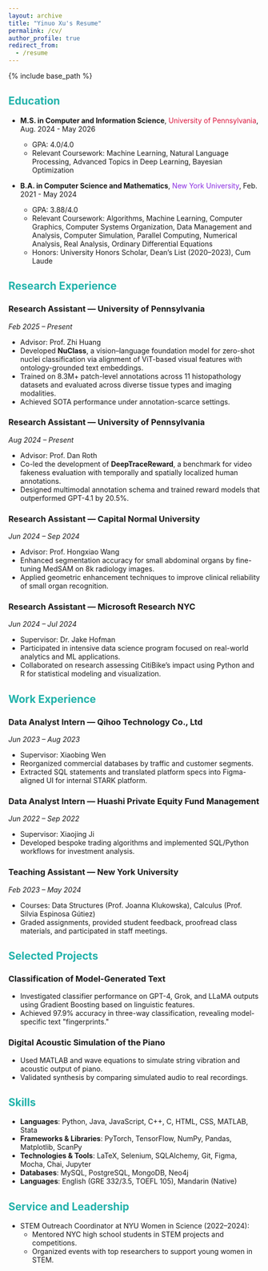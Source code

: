 ```yaml
---
layout: archive
title: "Yinuo Xu's Resume"
permalink: /cv/
author_profile: true
redirect_from:
  - /resume
---
```


{% include base_path %}

## <span style="color:lightseagreen;"> Education </span>
* **M.S. in Computer and Information Science**, <span style="color:crimson;">University of Pennsylvania</span>, Aug. 2024 - May 2026
  * GPA: 4.0/4.0
  * Relevant Coursework: Machine Learning, Natural Language Processing, Advanced Topics in Deep Learning, Bayesian Optimization

* **B.A. in Computer Science and Mathematics**, <span style="color:blueviolet;">New York University</span>, Feb. 2021 - May 2024
  * GPA: 3.88/4.0
  * Relevant Coursework: Algorithms, Machine Learning, Computer Graphics, Computer Systems Organization, Data Management and Analysis, Computer Simulation, Parallel Computing, Numerical Analysis, Real Analysis, Ordinary Differential Equations
  * Honors: University Honors Scholar, Dean’s List (2020–2023), Cum Laude

## <span style="color:lightseagreen;"> Research Experience </span>

### Research Assistant — University of Pennsylvania
*Feb 2025 – Present*
* Advisor: Prof. Zhi Huang  
* Developed **NuClass**, a vision–language foundation model for zero-shot nuclei classification via alignment of ViT-based visual features with ontology-grounded text embeddings.
* Trained on 8.3M+ patch-level annotations across 11 histopathology datasets and evaluated across diverse tissue types and imaging modalities.
* Achieved SOTA performance under annotation-scarce settings.

### Research Assistant — University of Pennsylvania
*Aug 2024 – Present*
* Advisor: Prof. Dan Roth  
* Co-led the development of **DeepTraceReward**, a benchmark for video fakeness evaluation with temporally and spatially localized human annotations.
* Designed multimodal annotation schema and trained reward models that outperformed GPT-4.1 by 20.5%.

### Research Assistant — Capital Normal University
*Jun 2024 – Sep 2024*
* Advisor: Prof. Hongxiao Wang  
* Enhanced segmentation accuracy for small abdominal organs by fine-tuning MedSAM on 8k radiology images.
* Applied geometric enhancement techniques to improve clinical reliability of small organ recognition.

### Research Assistant — Microsoft Research NYC
*Jun 2024 – Jul 2024*
* Supervisor: Dr. Jake Hofman  
* Participated in intensive data science program focused on real-world analytics and ML applications.
* Collaborated on research assessing CitiBike’s impact using Python and R for statistical modeling and visualization.

## <span style="color:lightseagreen;"> Work Experience </span>

### Data Analyst Intern — Qihoo Technology Co., Ltd
*Jun 2023 – Aug 2023*
* Supervisor: Xiaobing Wen  
* Reorganized commercial databases by traffic and customer segments.
* Extracted SQL statements and translated platform specs into Figma-aligned UI for internal STARK platform.

### Data Analyst Intern — Huashi Private Equity Fund Management
*Jun 2022 – Sep 2022*
* Supervisor: Xiaojing Ji  
* Developed bespoke trading algorithms and implemented SQL/Python workflows for investment analysis.

### Teaching Assistant — New York University
*Feb 2023 – May 2024*
* Courses: Data Structures (Prof. Joanna Klukowska), Calculus (Prof. Silvia Espinosa Gútiez)
* Graded assignments, provided student feedback, proofread class materials, and participated in staff meetings.

## <span style="color:lightseagreen;"> Selected Projects </span>

### Classification of Model-Generated Text
* Investigated classifier performance on GPT-4, Grok, and LLaMA outputs using Gradient Boosting based on linguistic features.
* Achieved 97.9% accuracy in three-way classification, revealing model-specific text "fingerprints."

### Digital Acoustic Simulation of the Piano
* Used MATLAB and wave equations to simulate string vibration and acoustic output of piano.
* Validated synthesis by comparing simulated audio to real recordings.

## <span style="color:lightseagreen;"> Skills </span>
* **Languages**: Python, Java, JavaScript, C++, C, HTML, CSS, MATLAB, Stata
* **Frameworks & Libraries**: PyTorch, TensorFlow, NumPy, Pandas, Matplotlib, ScanPy
* **Technologies & Tools**: LaTeX, Selenium, SQLAlchemy, Git, Figma, Mocha, Chai, Jupyter
* **Databases**: MySQL, PostgreSQL, MongoDB, Neo4j
* **Languages**: English (GRE 332/3.5, TOEFL 105), Mandarin (Native)

<!-- ## <span style="color:lightseagreen;"> Publications </span>
<ul>
  {% for post in site.publications reversed %}
    {% include archive-single-cv.html %}
  {% endfor %}
</ul> -->

<!-- ## <span style="color:lightseagreen;"> Talks </span>
<ul>
  {% for post in site.talks reversed %}
    {% include archive-single-talk-cv.html %}
  {% endfor %}
</ul>

## <span style="color:lightseagreen;"> Teaching </span>
<ul>
  {% for post in site.teaching reversed %}
    {% include archive-single-cv.html %}
  {% endfor %}
</ul> -->

## <span style="color:lightseagreen;"> Service and Leadership </span>
* STEM Outreach Coordinator at NYU Women in Science (2022–2024):
  * Mentored NYC high school students in STEM projects and competitions.
  * Organized events with top researchers to support young women in STEM.
